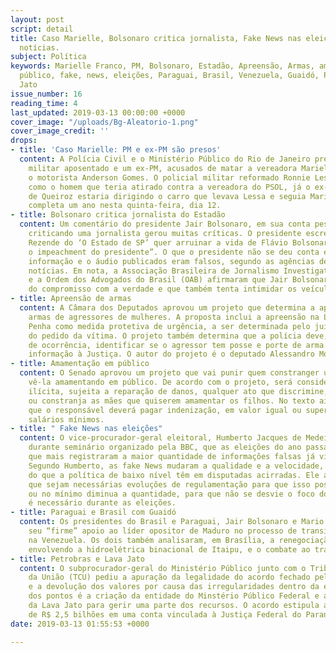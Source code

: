 ```yaml
---
layout: post
script: detail
title: Caso Marielle, Bolsonaro critica jornalista, Fake News nas eleições e mais
  notícias.
subject: Política
keywords: Marielle Franco, PM, Bolsonaro, Estadão, Apreensão, Armas, amamentação,
  público, fake, news, eleições, Paraguai, Brasil, Venezuela, Guaidó, Petrobras, Lava
  Jato
issue_number: 16
reading_time: 4
last_updated: 2019-03-13 00:00:00 +0000
cover_image: "/uploads/Bg-Aleatorio-1.png"
cover_image_credit: ''
drops:
- title: 'Caso Marielle: PM e ex-PM são presos'
  content: A Polícia Civil e o Ministério Público do Rio de Janeiro prenderam um policial
    militar aposentado e um ex-PM, acusados de matar a vereadora Marielle Franco e
    o motorista Anderson Gomes. O policial militar reformado Ronnie Lessa é apontado
    como o homem que teria atirado contra a vereadora do PSOL, já o ex-PM Élcio Vieira
    de Queiroz estaria dirigindo o carro que levava Lessa e seguia Marielle. O crime
    completa um ano nesta quinta-feira, dia 12.
- title: Bolsonaro critica jornalista do Estadão
  content: Um comentário do presidente Jair Bolsonaro, em sua conta pessoal do twitter,
    criticando uma jornalista gerou muitas críticas. O presidente escreveu que “Constança
    Rezende do ‘O Estado de SP’ quer arruinar a vida de Flávio Bolsonaro e buscar
    o impeachment do presidente”. O que o presidente não se deu conta era de que a
    informação e o áudio publicados eram falsos, segundo as agências de checagem de
    notícias. Em nota, a Associação Brasileira de Jornalismo Investigativo (Abraji)
    e a Ordem dos Advogados do Brasil (OAB) afirmaram que Jair Bolsonaro descumpriu
    do compromisso com a verdade e que também tenta intimidar os veículos de mídia.
- title: Apreensão de armas
  content: A Câmara dos Deputados aprovou um projeto que determina a apreensão de
    armas de agressores de mulheres. A proposta inclui a apreensão na Lei Maria da
    Penha como medida protetiva de urgência, a ser determinada pelo juiz após 48 horas
    do pedido da vítima. O projeto também determina que a polícia deve, no registro
    de ocorrência, identificar se o agressor tem posse e porte de arma. E enviar a
    informação à Justiça. O autor do projeto é o deputado Alessandro Molon (PSB-RJ).
- title: Amamentação em público
  content: O Senado aprovou um projeto que vai punir quem constranger uma mulher ao
    vê-la amamentando em público. De acordo com o projeto, será considerada conduta
    ilícita, sujeita a reparação de danos, qualquer ato que discrimine, proíba, reprima
    ou constranja as mães que quiserem amamentar os filhos. No texto ainda está escrito
    que o responsável deverá pagar indenização, em valor igual ou superior a dois
    salários mínimos.
- title: " Fake News nas eleições"
  content: O vice-procurador-geral eleitoral, Humberto Jacques de Medeiros, afirmou,
    durante seminário organizado pela BBC, que as eleições do ano passado foram as
    que mais registraram a maior quantidade de informações falsas já vistas e compartilhadas.
    Segundo Humberto, as fake News mudaram a qualidade e a velocidade, mas não a essência
    do que a política de baixo nível têm em disputadas acirradas. Ele ainda acredita
    que sejam necessárias evoluções de regulamentação para que isso possa ser reduzido
    ou no mínimo diminua a quantidade, para que não se desvie o foco do que de fato
    é necessário durante as eleições.
- title: Paraguai e Brasil com Guaidó
  content: Os presidentes do Brasil e Paraguai, Jair Bolsonaro e Mario Abdo, reafirmaram
    seu “firme” apoio ao líder opositor de Maduro no processo de transição de governo
    na Venezuela. Os dois também analisaram, em Brasília, a renegociação do acordo
    envolvendo a hidroelétrica binacional de Itaipu, e o combate ao tráfico de drogas.
- title: Petrobras e Lava Jato
  content: O subprocurador-geral do Ministério Público junto com o Tribunal de Contas
    da União (TCU) pediu a apuração da legalidade do acordo fechado pela Petrobras
    e a devolução dos valores por causa das irregularidades dentro da empresa. Um
    dos pontos é a criação da entidade do Minstério Público Federal e a Força Tarefa
    da Lava Jato para gerir uma parte dos recursos. O acordo estipula a devolução
    de R$ 2,5 bilhões em uma conta vinculada à Justiça Federal do Paraná.
date: 2019-03-13 01:55:53 +0000

---
```

